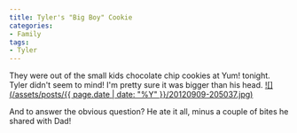```yaml
---
title: Tyler's "Big Boy" Cookie
categories:
- Family
tags:
- Tyler
---
```


They were out of the small kids chocolate chip cookies at Yum! tonight. Tyler didn't seem to mind! I'm pretty sure it was bigger than his head.
[![](/assets/posts/{{ page.date | date: "%Y" }}/20120909-205037.jpg)](http://thingelstad.com/s/tylers-big-boy-cookie/20120909-205037-jpg/img)

And to answer the obvious question? He ate it all, minus a couple of bites he shared with Dad!
